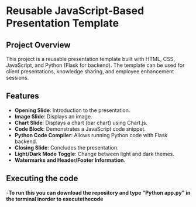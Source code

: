 # Reusable JavaScript-Based Presentation Template

## Project Overview

This project is a reusable presentation template built with HTML, CSS, JavaScript, and Python (Flask for backend). The template can be used for client presentations, knowledge sharing, and employee enhancement sessions.

## Features

- **Opening Slide**: Introduction to the presentation.
- **Image Slide**: Displays an image.
- **Chart Slide**: Displays a chart (bar chart) using Chart.js.
- **Code Block**: Demonstrates a JavaScript code snippet.
- **Python Code Compiler**: Allows running Python code with Flask backend.
- **Closing Slide**: Concludes the presentation.
- **Light/Dark Mode Toggle**: Change between light and dark themes.
- **Watermarks and Header/Footer Information**.

## Executing the code
-**To run this you can download the repository and type "Python app.py" in  the  terminal inorder to  executethecode**